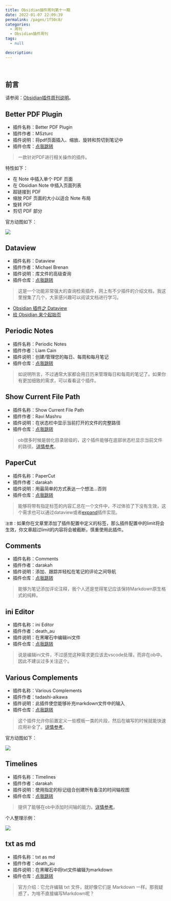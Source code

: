 ```yaml
---
title: Obsidian插件周刊第十一期
date: 2022-01-07 22:09:39
permalink: /pages/1f50c8/
categories:
  - 周刊
  - Obsidian插件周刊
tags:
  - null

description:
---
```


<br><ArticleTopAd></ArticleTopAd>

## 前言

请参阅：[Obsidian插件周刊说明](https://wiki.eryajf.net/pages/bcc523/)。

## Better PDF Plugin

- 插件名称：Better PDF Plugin
- 插件作者：MSzturc
- 插件说明：将pdf页面插入、缩放、旋转和剪切到笔记中
- 插件仓库：[点我跳转](https://github.com/MSzturc/obsidian-better-pdf-plugin)

>一款针对PDF进行相关操作的插件。

特性如下：

-   在 Note 中插入单个 PDF 页面
-   在 Obsidian Note 中插入页面列表
-   超链接到 PDF
-   缩放 PDF 页面的大小以适合 Note 布局
-   旋转 PDF
-   剪切 PDF 部分

官方动图如下：

![](http://t.eryajf.net/imgs/2022/01/c9058b8a2fdde5d6.gif)

## Dataview

- 插件名称：Dataview
- 插件作者：Michael Brenan
- 插件说明：库文件的高级查询
- 插件仓库：[点我跳转](https://github.com/blacksmithgu/obsidian-dataview)

>这是一个功能非常强大的查询检索插件，网上有不少插件的介绍文档，我这里搜集了几个，大家感兴趣可以阅读文档进行学习。

- [Obsidian 插件之 Dataview](https://zhuanlan.zhihu.com/p/373623264)
- [给 Obsidian 来个起始页](https://immmmm.com/obsidian-start-me-page/)

## Periodic Notes

- 插件名称：Periodic Notes
- 插件作者：Liam Cain
- 插件说明：创建/管理您的每日、每周和每月笔记
- 插件仓库：[点我跳转](https://github.com/liamcain/obsidian-periodic-notes)

> 如说明所言，不过通常大家都会用日历来管理每日和每周的笔记了。如果你有更加细致的需求，可以看看这个插件。

## Show Current File Path

- 插件名称：Show Current File Path
- 插件作者：Ravi Mashru
- 插件说明：在状态栏中显示当前打开的文件的完整路径
- 插件仓库：[点我跳转](https://github.com/ravimashru/obsidian-show-file-path)

>ob很多时候是弱化目录层级的，这个插件能够在底部状态栏显示当前文件的路径。[详情参考](https://wiki.eryajf.net/pages/6ed7fe/#show-file-path)。

## PaperCut

- 插件名称：PaperCut
- 插件作者：darakah
- 插件说明：用最简单的方式表达一个想法...否则
- 插件仓库：[点我跳转](https://github.com/Darakah/obsidian-paper-cut)

>能够将带有指定标签的内容汇总在一个文件中，不过体验了下没有生效，这个需求也可以通过dataview或者[expand](http://ob-plugin.eryajf.net/#/ob-plugin/02.Obsidian%E6%8F%92%E4%BB%B6%E5%91%A8%E5%88%8A%E7%AC%AC%E4%BA%8C%E6%9C%9F?id=text-expand)插件实现。

`注意：`如果你在文章里添加了插件配置中定义的标签，那么插件配置中的limit将会生效，你文章超过limit的内容将会被截断，慎重使用此插件。

## Comments

- 插件名称：Comments
- 插件作者：darakah
- 插件说明：添加、跟踪并轻松在笔记的评论之间导航
- 插件仓库：[点我跳转](https://github.com/Darakah/obsidian-comments-plugin)

>能够为笔记添加评论注释，我个人还是觉得笔记应该保持Markdown原生格式的纯粹。

## ini Editor

- 插件名称：ini Editor
- 插件作者：death_au
- 插件说明：在黑曜石中编辑ini文件
- 插件仓库：[点我跳转](https://github.com/deathau/ini-obsidian)

>说是编辑ini文件，不过感觉这种需求更应该去vscode处理，而非在ob中。因此不建议过多关注这个。

## Various Complements

- 插件名称：Various Complements
- 插件作者：tadashi-aikawa
- 插件说明：此插件使您能够补充markdown文件中的输入
- 插件仓库：[点我跳转](https://github.com/tadashi-aikawa/obsidian-various-complements-plugin)

>这个插件允许你前置定义一些模板一类的片段，然后在编写的时候就能快速应用补全了。[详情参考](https://wiki.eryajf.net/pages/6ed7fe/#various-complements)。

官方动图如下：

![](http://t.eryajf.net/imgs/2021/12/1a22694d833e3e2c.gif)

## Timelines

- 插件名称：Timelines
- 插件作者：darakah
- 插件说明：使用指定的标记组合创建所有备注的时间轴视图
- 插件仓库：[点我跳转](https://github.com/Darakah/obsidian-timelines)

>提供了能够在ob中添加时间轴的能力。[详情参考](https://wiki.eryajf.net/pages/6ed7fe/#timelines)。

个人整理示例：

![](http://t.eryajf.net/imgs/2021/12/ff064b76d03b5688.gif)

## txt as md

- 插件名称：txt as md
- 插件作者：death_au
- 插件说明：在黑曜石中将txt文件编辑为markdown
- 插件仓库：[点我跳转](https://github.com/deathau/txt-as-md-obsidian)

>官方介绍：它允许编辑 txt 文件，就好像它们是 Markdown 一样。那我疑惑了，为啥不直接编写Markdown呢？

<br><ArticleTopAd></ArticleTopAd>
